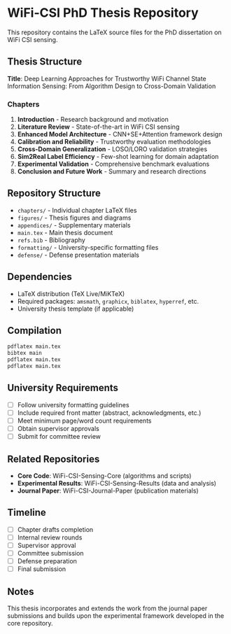 # WiFi-CSI PhD Thesis Repository

This repository contains the LaTeX source files for the PhD dissertation on WiFi CSI sensing.

## Thesis Structure

**Title**: Deep Learning Approaches for Trustworthy WiFi Channel State Information Sensing: From Algorithm Design to Cross-Domain Validation

### Chapters

1. **Introduction** - Research background and motivation
2. **Literature Review** - State-of-the-art in WiFi CSI sensing
3. **Enhanced Model Architecture** - CNN+SE+Attention framework design
4. **Calibration and Reliability** - Trustworthy evaluation methodologies  
5. **Cross-Domain Generalization** - LOSO/LORO validation strategies
6. **Sim2Real Label Efficiency** - Few-shot learning for domain adaptation
7. **Experimental Validation** - Comprehensive benchmark evaluations
8. **Conclusion and Future Work** - Summary and research directions

## Repository Structure

- `chapters/` - Individual chapter LaTeX files
- `figures/` - Thesis figures and diagrams
- `appendices/` - Supplementary materials
- `main.tex` - Main thesis document
- `refs.bib` - Bibliography
- `formatting/` - University-specific formatting files
- `defense/` - Defense presentation materials

## Dependencies

- LaTeX distribution (TeX Live/MiKTeX)
- Required packages: `amsmath`, `graphicx`, `biblatex`, `hyperref`, etc.
- University thesis template (if applicable)

## Compilation

```bash
pdflatex main.tex
bibtex main
pdflatex main.tex
pdflatex main.tex
```

## University Requirements

- [ ] Follow university formatting guidelines
- [ ] Include required front matter (abstract, acknowledgments, etc.)
- [ ] Meet minimum page/word count requirements
- [ ] Obtain supervisor approvals
- [ ] Submit for committee review

## Related Repositories

- **Core Code**: WiFi-CSI-Sensing-Core (algorithms and scripts)
- **Experimental Results**: WiFi-CSI-Sensing-Results (data and analysis)
- **Journal Paper**: WiFi-CSI-Journal-Paper (publication materials)

## Timeline

- [ ] Chapter drafts completion
- [ ] Internal review rounds
- [ ] Supervisor approval
- [ ] Committee submission
- [ ] Defense preparation
- [ ] Final submission

## Notes

This thesis incorporates and extends the work from the journal paper submissions and builds upon the experimental framework developed in the core repository.